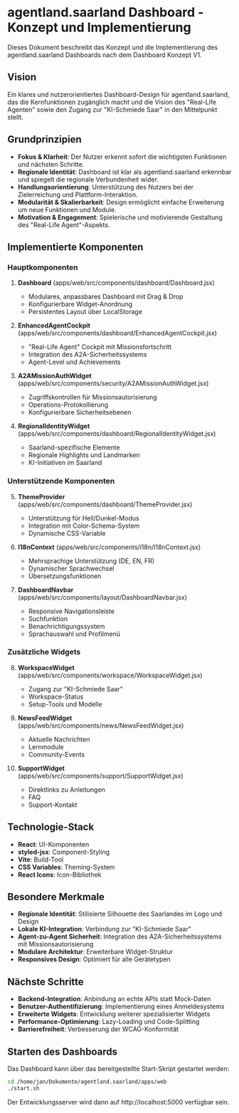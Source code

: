 # agentland.saarland Dashboard - Konzept und Implementierung

Dieses Dokument beschreibt das Konzept und die Implementierung des agentland.saarland Dashboards nach dem Dashboard Konzept V1.

## Vision

Ein klares und nutzerorientiertes Dashboard-Design für agentland.saarland, das die Kernfunktionen zugänglich macht und die Vision des "Real-Life Agenten" sowie den Zugang zur "KI-Schmiede Saar" in den Mittelpunkt stellt.

## Grundprinzipien

- **Fokus & Klarheit**: Der Nutzer erkennt sofort die wichtigsten Funktionen und nächsten Schritte.
- **Regionale Identität**: Dashboard ist klar als agentland.saarland erkennbar und spiegelt die regionale Verbundenheit wider.
- **Handlungsorientierung**: Unterstützung des Nutzers bei der Zielerreichung und Plattform-Interaktion.
- **Modularität & Skalierbarkeit**: Design ermöglicht einfache Erweiterung um neue Funktionen und Module.
- **Motivation & Engagement**: Spielerische und motivierende Gestaltung des "Real-Life Agent"-Aspekts.

## Implementierte Komponenten

### Hauptkomponenten

1. **Dashboard** (apps/web/src/components/dashboard/Dashboard.jsx)
   - Modulares, anpassbares Dashboard mit Drag & Drop
   - Konfigurierbare Widget-Anordnung
   - Persistentes Layout über LocalStorage

2. **EnhancedAgentCockpit** (apps/web/src/components/dashboard/EnhancedAgentCockpit.jsx)
   - "Real-Life Agent" Cockpit mit Missionsfortschritt 
   - Integration des A2A-Sicherheitssystems
   - Agent-Level und Achievements

3. **A2AMissionAuthWidget** (apps/web/src/components/security/A2AMissionAuthWidget.jsx)
   - Zugriffskontrollen für Missionsautorisierung
   - Operations-Protokollierung
   - Konfigurierbare Sicherheitsebenen

4. **RegionalIdentityWidget** (apps/web/src/components/dashboard/RegionalIdentityWidget.jsx)
   - Saarland-spezifische Elemente
   - Regionale Highlights und Landmarken
   - KI-Initiativen im Saarland

### Unterstützende Komponenten

5. **ThemeProvider** (apps/web/src/components/dashboard/ThemeProvider.jsx)
   - Unterstützung für Hell/Dunkel-Modus
   - Integration mit Color-Schema-System
   - Dynamische CSS-Variable

6. **I18nContext** (apps/web/src/components/i18n/I18nContext.jsx)
   - Mehrsprachige Unterstützung (DE, EN, FR)
   - Dynamischer Sprachwechsel
   - Übersetzungsfunktionen

7. **DashboardNavbar** (apps/web/src/components/layout/DashboardNavbar.jsx)
   - Responsive Navigationsleiste
   - Suchfunktion
   - Benachrichtigungssystem
   - Sprachauswahl und Profilmenü

### Zusätzliche Widgets

8. **WorkspaceWidget** (apps/web/src/components/workspace/WorkspaceWidget.jsx)
   - Zugang zur "KI-Schmiede Saar"
   - Workspace-Status
   - Setup-Tools und Modelle

9. **NewsFeedWidget** (apps/web/src/components/news/NewsFeedWidget.jsx)
   - Aktuelle Nachrichten
   - Lernmodule
   - Community-Events

10. **SupportWidget** (apps/web/src/components/support/SupportWidget.jsx)
    - Direktlinks zu Anleitungen
    - FAQ
    - Support-Kontakt

## Technologie-Stack

- **React**: UI-Komponenten
- **styled-jsx**: Component-Styling
- **Vite**: Build-Tool
- **CSS Variables**: Theming-System
- **React Icons**: Icon-Bibliothek

## Besondere Merkmale

- **Regionale Identität**: Stilisierte Silhouette des Saarlandes im Logo und Design
- **Lokale KI-Integration**: Verbindung zur "KI-Schmiede Saar"
- **Agent-zu-Agent Sicherheit**: Integration des A2A-Sicherheitssystems mit Missionsautorisierung
- **Modulare Architektur**: Erweiterbare Widget-Struktur
- **Responsives Design**: Optimiert für alle Gerätetypen

## Nächste Schritte

- **Backend-Integration**: Anbindung an echte APIs statt Mock-Daten
- **Benutzer-Authentifizierung**: Implementierung eines Anmeldesystems
- **Erweiterte Widgets**: Entwicklung weiterer spezialisierter Widgets
- **Performance-Optimierung**: Lazy-Loading und Code-Splitting
- **Barrierefreiheit**: Verbesserung der WCAG-Konformität

## Starten des Dashboards

Das Dashboard kann über das bereitgestellte Start-Skript gestartet werden:

```bash
cd /home/jan/Dokumente/agentland.saarland/apps/web
./start.sh
```

Der Entwicklungsserver wird dann auf http://localhost:5000 verfügbar sein.